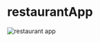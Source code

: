 # restaurantApp

![restaurant app](https://github.com/kaplanh/restaurantApp/assets/101884444/6b1f3971-2617-4cc2-b074-2d69a79b7c86)
